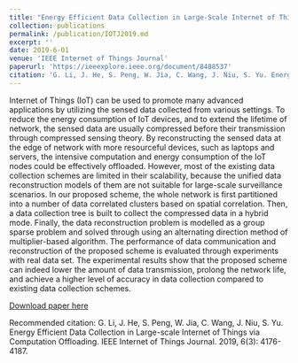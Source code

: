 ```yaml
---
title: "Energy Efficient Data Collection in Large-Scale Internet of Things via Computation Offloading"
collection: publications
permalink: /publication/IOTJ2019.md
excerpt: ''
date: 2019-6-01
venue: 'IEEE Internet of Things Journal'
paperurl: 'https://ieeexplore.ieee.org/document/8488537'
citation: 'G. Li, J. He, S. Peng, W. Jia, C. Wang, J. Niu, S. Yu. Energy Efficient Data Collection in Large-scale Internet of Things via Computation Offloading. IEEE Internet of Things Journal. 2019, 6(3): 4176-4187.'
---
```

Internet of Things (IoT) can be used to promote many advanced applications by utilizing the sensed data collected from various settings. To reduce the energy consumption of IoT devices, and to extend the lifetime of network, the sensed data are usually compressed before their transmission through compressed sensing theory. By reconstructing the sensed data at the edge of network with more resourceful devices, such as laptops and servers, the intensive computation and energy consumption of the IoT nodes could be effectively offloaded. However, most of the existing data collection schemes are limited in their scalability, because the unified data reconstruction models of them are not suitable for large-scale surveillance scenarios. In our proposed scheme, the whole network is first partitioned into a number of data correlated clusters based on spatial correlation. Then, a data collection tree is built to collect the compressed data in a hybrid mode. Finally, the data reconstruction problem is modelled as a group sparse problem and solved through using an alternating direction method of multiplier-based algorithm. The performance of data communication and reconstruction of the proposed scheme is evaluated through experiments with real data set. The experimental results show that the proposed scheme can indeed lower the amount of data transmission, prolong the network life, and achieve a higher level of accuracy in data collection compared to existing data collection schemes.

[Download paper here](https://ieeexplore.ieee.org/document/8488537)

Recommended citation: G. Li, J. He, S. Peng, W. Jia, C. Wang, J. Niu, S. Yu. Energy Efficient Data Collection in Large-scale Internet of Things via Computation Offloading. IEEE Internet of Things Journal. 2019, 6(3): 4176-4187.
